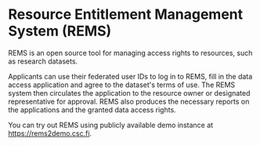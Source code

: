 # Resource Entitlement Management System (REMS)

REMS is an open source tool for managing access rights to resources, such as research datasets.

Applicants can use their federated user IDs to log in to REMS, fill in the data access application and agree to the dataset's terms of use. The REMS system then circulates the application to the resource owner or designated representative for approval. REMS also produces the necessary reports on the applications and the granted data access rights. 

You can try out REMS using publicly available demo instance at <https://rems2demo.csc.fi>.